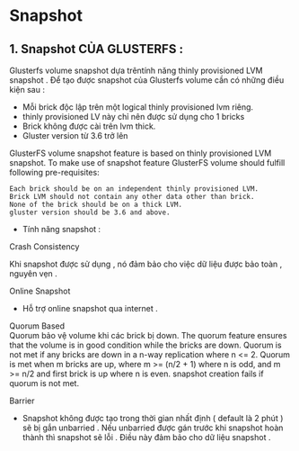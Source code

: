 # Snapshot
## 1. Snapshot CỦA GLUSTERFS :  
Glusterfs volume snapshot dựa trêntính năng thinly provisioned LVM snapshot . Để tạo được snapshot của Glusterfs volume cần có những điều kiện sau :  
- Mỗi brick độc lập trên một logical thinly provisioned lvm riêng.
- thinly provisioned LV này chỉ nên được sử dụng cho 1 bricks
- Brick không được cài trên lvm thick.
- Gluster version từ 3.6 trở lên 


GlusterFS volume snapshot feature is based on thinly provisioned LVM snapshot. To make use of snapshot feature GlusterFS volume should fulfill following pre-requisites:

    Each brick should be on an independent thinly provisioned LVM.
    Brick LVM should not contain any other data other than brick.
    None of the brick should be on a thick LVM.
    gluster version should be 3.6 and above.

- Tính năng snapshot :

Crash Consistency

Khi snapshot được sử dụng , nó đảm bảo cho việc dữ liệu được bảo toàn , nguyên vẹn .

Online Snapshot
- Hỗ trợ online snapshot qua internet .  

Quorum Based  
Quorum bảo vệ volume khi các brick bị down.
The quorum feature ensures that the volume is in good condition while the bricks are down. Quorum is not met if any bricks are down in a n-way replication where n <= 2. Quorum is met when m bricks are up, where m >= (n/2 + 1) where n is odd, and m >= n/2 and first brick is up where n is even. snapshot creation fails if quorum is not met.

Barrier
- Snapshot không được tạo trong thời gian nhất định ( default là 2 phút ) sẽ bị gắn unbarried . Nếu unbarried được gán trước khi snapshot hoàn thành thì snapshot sẽ lỗi . Điều này đảm bảo cho dữ liệu snapshot .
